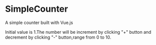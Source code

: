 # SimpleCounter

A simple counter built with Vue.js

Initial value is 1.The number will be increment by clicking "+" button and decrement by clicking "-" button,range from 0 to 10.
